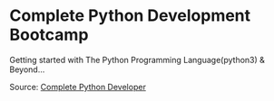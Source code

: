 # Complete Python Development Bootcamp

Getting started with The Python Programming Language(python3) & Beyond...

Source: [Complete Python Developer](https://www.udemy.com/share/101URk3@M0IZQ6y242x3_9SRT_dFcUG3QnHLpt4hh7trSguRmIjq9MvJhNo-dJcK055R69cafA==/)
